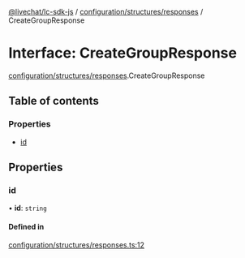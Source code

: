 [@livechat/lc-sdk-js](../README.md) / [configuration/structures/responses](../modules/configuration_structures_responses.md) / CreateGroupResponse

# Interface: CreateGroupResponse

[configuration/structures/responses](../modules/configuration_structures_responses.md).CreateGroupResponse

## Table of contents

### Properties

- [id](configuration_structures_responses.CreateGroupResponse.md#id)

## Properties

### id

• **id**: `string`

#### Defined in

[configuration/structures/responses.ts:12](https://github.com/livechat/lc-sdk-js/blob/a921f8a/src/configuration/structures/responses.ts#L12)
